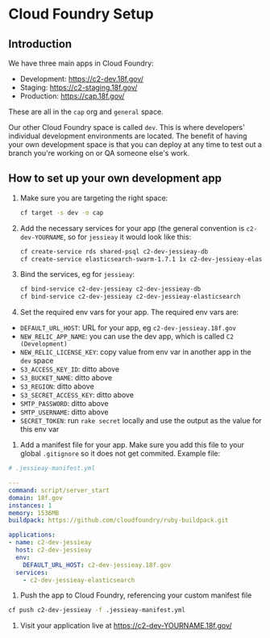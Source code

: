 # Cloud Foundry Setup

## Introduction

We have three main apps in Cloud Foundry:

- Development: https://c2-dev.18f.gov/
- Staging: https://c2-staging.18f.gov/
- Production: https://cap.18f.gov/

These are all in the `cap` org and `general` space.

Our other Cloud Foundry space is called `dev`. This is where developers'
individual development environments are located. The benefit of having your own
development space is that you can deploy at any time to test out a branch you're
working on or QA someone else's work.

## How to set up your own development app

1. Make sure you are targeting the right space:

    ```bash
    cf target -s dev -o cap
    ```

1. Add the necessary services for your app (the general convention is
   `c2-dev-YOURNAME`, so for `jessieay` it would look like this:

    ```bash
    cf create-service rds shared-psql c2-dev-jessieay-db
    cf create-service elasticsearch-swarm-1.7.1 1x c2-dev-jessieay-elasticsearch
    ```
1. Bind the services, eg for `jessieay`:

   ```bash
   cf bind-service c2-dev-jessieay c2-dev-jessieay-db
   cf bind-service c2-dev-jessieay c2-dev-jessieay-elasticsearch
   ```

1. Set the required env vars for your app. The required env vars are:

  - `DEFAULT_URL_HOST`: URL for your app, eg `c2-dev-jessieay.18f.gov`
  - `NEW_RELIC_APP_NAME`: you can use the dev app, which is called `C2 (Development)`
  - `NEW_RELIC_LICENSE_KEY`: copy value from env var in another app in the `dev` space
  - `S3_ACCESS_KEY_ID`: ditto above
  - `S3_BUCKET_NAME`: ditto above
  - `S3_REGION`: ditto above
  - `S3_SECRET_ACCESS_KEY`: ditto above
  - `SMTP_PASSWORD`: ditto above
  - `SMTP_USERNAME`: ditto above
  - `SECRET_TOKEN`: run `rake secret` locally and use the output as the value for this env var

1. Add a manifest file for your app. Make sure you add this file to your global
   `.gitignore` so it does not get commited. Example file:

  ```yml
  # .jessieay-manifest.yml

  ---
  command: script/server_start
  domain: 18f.gov
  instances: 1
  memory: 1536MB
  buildpack: https://github.com/cloudfoundry/ruby-buildpack.git

  applications:
  - name: c2-dev-jessieay
    host: c2-dev-jessieay
    env:
      DEFAULT_URL_HOST: c2-dev-jessieay.18f.gov
    services:
      - c2-dev-jessieay-elasticsearch
  ```

1. Push the app to Cloud Foundry, referencing your custom manifest file

  ```bash
  cf push c2-dev-jessieay -f .jessieay-manifest.yml
  ```

1. Visit your application live at https://c2-dev-YOURNAME.18f.gov/

